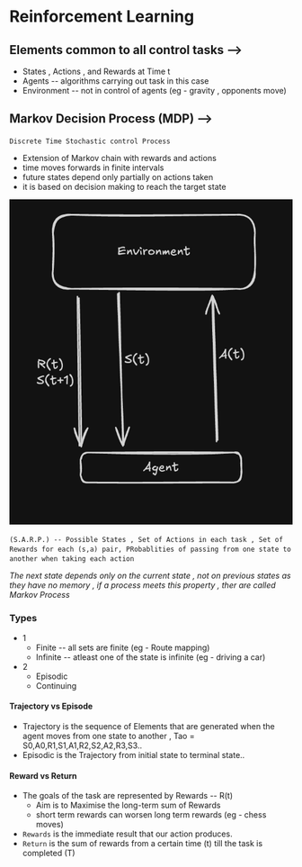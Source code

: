# Reinforcement Learning

## Elements common to all control tasks -->

- States , Actions , and Rewards at Time t
- Agents -- algorithms carrying out task in this case
- Environment -- not in control of agents (eg - gravity , opponents move)

## Markov Decision Process (MDP) -->

`Discrete Time Stochastic control Process`

- Extension of Markov chain with rewards and actions
- time moves forwards in finite intervals
- future states depend only partially on actions taken
- it is based on decision making to reach the target state

![alt text](image.png)

`(S.A.R.P.) -- Possible States , Set of Actions in each task , Set of Rewards for each (s,a) pair, PRobablities of passing from one state to another when taking each action`

_The next state depends only on the current state , not on previous states as they have no memory , if a process meets this property , ther are called Markov Process_

### Types

- 1
  - Finite -- all sets are finite (eg - Route mapping)
  - Infinite -- atleast one of the state is infinite (eg - driving a car)
- 2
  - Episodic
  - Continuing

#### Trajectory vs Episode

- Trajectory is the sequence of Elements that are generated when the agent moves from one state to another , Tao = S0,A0,R1,S1,A1,R2,S2,A2,R3,S3..
- Episodic is the Trajectory from initial state to terminal state..

#### Reward vs Return

- The goals of the task are represented by Rewards -- R(t)
  - Aim is to Maximise the long-term sum of Rewards
  - short term rewards can worsen long term rewards (eg - chess moves)
- `Rewards` is the immediate result that our action produces.
- `Return` is the sum of rewards from a certain time (t) till the task is completed (T)
